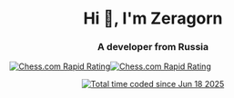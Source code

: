 <h1 align="center">Hi 👋, I'm Zeragorn</h1>
<h3 align="center">A developer from Russia</h3>

[![Chess.com Rapid Rating](https://img.shields.io/badge/dynamic/json?color=green&label=Rapid%20Rating%20on%20Chess.com&query=$.chess_rapid.last.rating&suffix=%20ELO&url=https://api.chess.com/pub/player/zeragorn/stats)](https://www.chess.com/member/zeragorn)[![Chess.com Rapid Rating](https://img.shields.io/badge/dynamic/json?color=green&label=Rapid%20Rating%20on%20Chess.com&query=$.chess_rapid.last.rating&suffix=%20ELO&url=https://api.chess.com/pub/player/zeragorn/stats)](https://www.chess.com/member/zeragorn)

<p align="center">
    <a href="https://wakatime.com/@5d66a566-a19d-4fcc-a545-13dd951313e0">
        <img src="https://wakatime.com/badge/user/5d66a566-a19d-4fcc-a545-13dd951313e0.svg" alt="Total time coded since Jun 18 2025" />
    </a>
</p>
